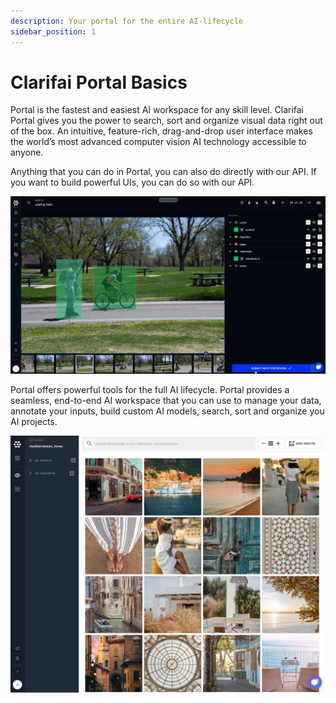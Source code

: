 ```yaml
---
description: Your portal for the entire AI-lifecycle
sidebar_position: 1
---
```


# Clarifai Portal Basics

Portal is the fastest and easiest AI workspace for any skill level. Clarifai Portal gives you the power to search, sort and organize visual data right out of the box. An intuitive, feature-rich, drag-and-drop user interface makes the world’s most advanced computer vision AI technology accessible to anyone.

Anything that you can do in Portal, you can also do directly with our API. If you want to build powerful UIs, you can do so with our API.

![](/img/label_bounding_box.jpg)

Portal offers powerful tools for the full AI lifecycle. Portal provides a seamless, end-to-end AI workspace that you can use to manage your data, annotate your inputs, build custom AI models, search, sort and organize you AI projects.

![](/img/portal_med_tones.jpg)

